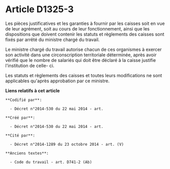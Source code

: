 # Article D1325-3

Les pièces justificatives et les garanties à fournir par les caisses soit en vue de leur agrément, soit au cours de leur
fonctionnement, ainsi que les dispositions que doivent contenir les statuts et règlements des caisses sont fixés par arrêté
du ministre chargé du travail.

Le ministre chargé du travail autorise chacun de ces organismes à exercer son activité dans une circonscription territoriale
déterminée, après avoir vérifié que le nombre de salariés qui doit être déclaré à la caisse justifie l'institution de celle-
ci.

Les statuts et règlements des caisses et toutes leurs modifications ne sont applicables qu'après approbation par ce ministre.

**Liens relatifs à cet article**

	**Codifié par**:

	  - Décret n°2014-530 du 22 mai 2014 - art.

	**Créé par**:

	  - Décret n°2014-530 du 22 mai 2014 - art.

	**Cité par**:

	  - Décret n°2014-1289 du 23 octobre 2014 - art. (V)

	**Anciens textes**:

	  - Code du travail - art. D741-2 (Ab)
